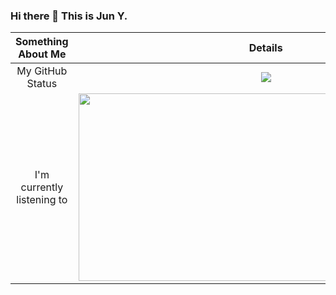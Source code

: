### Hi there 👋 This is Jun Y.






| Something About Me | Details |
| :-: | :-: |
| My GitHub Status| ![](https://github-readme-stats.mrdulin.vercel.app/api?username=oCoke&show_icons=true&hide_border=true) |
| I'm currently listening to | <img src="https://webstack-screenshot.vercel.app/?url=https%3A%2F%2Fitsplaying.deno.dev%2Fcard%3Fid%3D31ldqmkw53rigxjzgmf5wht465u4&viewport=1200x600&timeout=0&cache=false" width="600" height="300"> |
<!--
<p align="center">
<img src="">
</p>
-->
